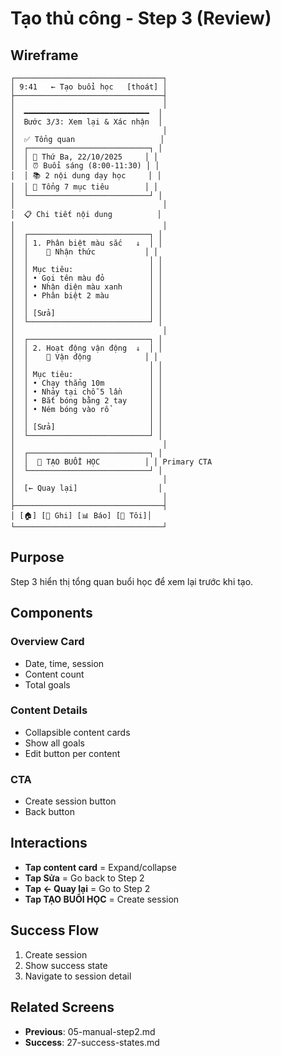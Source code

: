 # Tạo thủ công - Step 3 (Review)

## Wireframe

```
┌─────────────────────────────────┐
│ 9:41   ← Tạo buổi học   [thoát] │
├─────────────────────────────────┤
│                                 │
│  ━━━━━━━━━━━━━━━━━━━━━━━━━━━━  │
│  Bước 3/3: Xem lại & Xác nhận  │
│                                 │
│  ✅ Tổng quan                   │
│  ┌───────────────────────────┐ │
│  │ 📅 Thứ Ba, 22/10/2025     │ │
│  │ ⏰ Buổi sáng (8:00-11:30) │ │
│  │ 📚 2 nội dung dạy học     │ │
│  │ 🎯 Tổng 7 mục tiêu        │ │
│  └───────────────────────────┘ │
│                                 │
│  📋 Chi tiết nội dung          │
│                                 │
│  ┌───────────────────────────┐ │
│  │ 1. Phân biệt màu sắc   ↓  │ │
│  │    🧠 Nhận thức           │ │
│  │                           │ │
│  │ Mục tiêu:                 │ │
│  │ • Gọi tên màu đỏ          │ │
│  │ • Nhận diện màu xanh      │ │
│  │ • Phân biệt 2 màu         │ │
│  │                           │ │
│  │ [Sửa]                     │ │
│  └───────────────────────────┘ │
│                                 │
│  ┌───────────────────────────┐ │
│  │ 2. Hoạt động vận động  ↓  │ │
│  │    🏃 Vận động            │ │
│  │                           │ │
│  │ Mục tiêu:                 │ │
│  │ • Chạy thẳng 10m          │ │
│  │ • Nhảy tại chỗ 5 lần      │ │
│  │ • Bắt bóng bằng 2 tay     │ │
│  │ • Ném bóng vào rổ         │ │
│  │                           │ │
│  │ [Sửa]                     │ │
│  └───────────────────────────┘ │
│                                 │
│  ┌───────────────────────────┐ │
│  │  💾 TẠO BUỔI HỌC          │ │ Primary CTA
│  └───────────────────────────┘ │
│                                 │
│  [← Quay lại]                  │
│                                 │
├─────────────────────────────────┤
│ [🏠] [📝 Ghi] [📊 Báo] [👤 Tôi]│
└─────────────────────────────────┘
```

## Purpose

Step 3 hiển thị tổng quan buổi học để xem lại trước khi tạo.

## Components

### Overview Card

- Date, time, session
- Content count
- Total goals

### Content Details

- Collapsible content cards
- Show all goals
- Edit button per content

### CTA

- Create session button
- Back button

## Interactions

- **Tap content card** = Expand/collapse
- **Tap Sửa** = Go back to Step 2
- **Tap ← Quay lại** = Go to Step 2
- **Tap TẠO BUỔI HỌC** = Create session

## Success Flow

1. Create session
2. Show success state
3. Navigate to session detail

## Related Screens

- **Previous**: 05-manual-step2.md
- **Success**: 27-success-states.md
